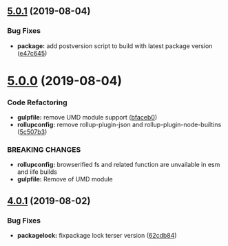 ## [5.0.1](https://github.com/Itee/itee-validators/compare/v5.0.0...v5.0.1) (2019-08-04)


### Bug Fixes

* **package:** add postversion script to build with latest package version ([e47c645](https://github.com/Itee/itee-validators/commit/e47c645))

# [5.0.0](https://github.com/Itee/itee-validators/compare/v4.0.1...v5.0.0) (2019-08-04)


### Code Refactoring

* **gulpfile:** remove UMD module support ([bfaceb0](https://github.com/Itee/itee-validators/commit/bfaceb0))
* **rollupconfig:** remove rollup-plugin-json and rollup-plugin-node-builtins ([5c507b3](https://github.com/Itee/itee-validators/commit/5c507b3))


### BREAKING CHANGES

* **rollupconfig:** browserified fs and related function are unvailable in esm and iife builds
* **gulpfile:** Remove of UMD module

## [4.0.1](https://github.com/Itee/itee-validators/compare/v4.0.0...v4.0.1) (2019-08-02)


### Bug Fixes

* **packagelock:** fixpackage lock terser version ([62cdb84](https://github.com/Itee/itee-validators/commit/62cdb84))
